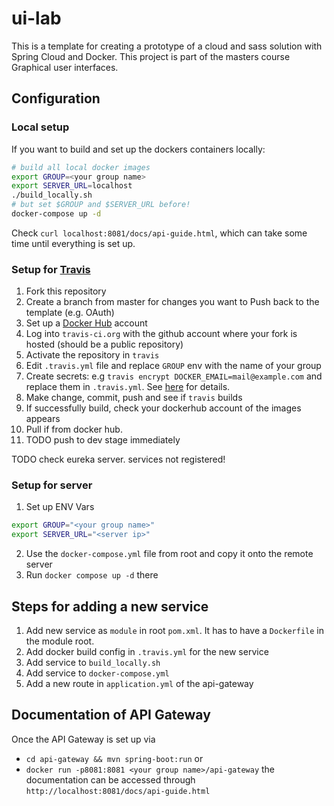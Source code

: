 # ui-lab
This is a template for creating a prototype of a cloud and sass solution with Spring Cloud and Docker. 
This project is part of the masters course Graphical user interfaces.

## Configuration
### Local setup
If you want to build and set up the dockers containers locally:
```bash
# build all local docker images
export GROUP=<your group name>
export SERVER_URL=localhost
./build_locally.sh
# but set $GROUP and $SERVER_URL before!
docker-compose up -d
```
Check `curl localhost:8081/docs/api-guide.html`, which can take some time
until everything is set up.

### Setup for [Travis](https://travis-ci.org)
1. Fork this repository
2. Create a branch from master for changes you want to Push back to the template (e.g. OAuth)
3. Set up a [Docker Hub](https://hub.docker.com/) account
4. Log into  `travis-ci.org` with the github account where your fork is hosted (should be a public repository)
5. Activate the repository in `travis`
6. Edit `.travis.yml` file and replace `GROUP` env with the name of your group
7. Create secrets: e.g `travis encrypt DOCKER_EMAIL=mail@example.com` and replace them in `.travis.yml`. 
 See [here](https://docs.travis-ci.com/user/environment-variables/#Encrypting-environment-variables) for details.
8. Make change, commit, push and see if `travis` builds
9. If successfully build, check your dockerhub account of the images appears
10. Pull if from docker hub.
11. TODO push to dev stage immediately

TODO check eureka server. services not registered!

### Setup for server
1. Set up ENV Vars
```bash
export GROUP="<your group name>"
export SERVER_URL="<server ip>"
```
2. Use the `docker-compose.yml` file from root and copy it onto the remote server
3. Run `docker compose up -d` there

## Steps for adding a new service
1. Add new service as `module` in root `pom.xml`. It has to have a `Dockerfile` in the module root.
2. Add docker build config in `.travis.yml` for the new service
3. Add service to `build_locally.sh`
4. Add service to `docker-compose.yml`
5. Add a new route in `application.yml` of the api-gateway


## Documentation of API Gateway
Once the API Gateway is set up via 
- `cd api-gateway && mvn spring-boot:run` or 
- `docker run -p8081:8081 <your group name>/api-gateway` 
the documentation can be accessed through `http://localhost:8081/docs/api-guide.html`